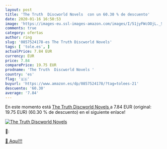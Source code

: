 ```yaml
---
layout: post
title: 'The Truth  Discworld Novels  con un 60.30 % de descuento'
date: 2020-01-16 16:50:53
image: 'https://images-eu.ssl-images-amazon.com/images/I/51jyFWcOOjL._SL200_.jpg'
comments: true
category: ofertas
author: ring
slug: '0857524178-es The Truth Discworld Novels'
tags: [ 'tole.es', ]
actualPrice: 7.84 EUR
currency: EUR
price: 7.84
comparePrice: 19.75 EUR
prodname: 'The Truth  Discworld Novels '
country: 'es'
flag: '🇪🇸'
buyurl: 'https://www.amazon.es/dp/0857524178/?tag=tolees-21'
descuento: '60.30'
average: '7.84'
---
```


En este momento está [The Truth  Discworld Novels ](https://www.amazon.es/dp/0857524178/?tag=tolees-21) a 7.84 EUR (original: 19.75 EUR) (60.30 %  de descuento) en el siguiente enlace!

[![The Truth  Discworld Novels ](https://images-eu.ssl-images-amazon.com/images/I/51jyFWcOOjL._SL200_.jpg)](https://www.amazon.es/dp/0857524178/?tag=tolees-21)

🔎:


[🛒 Aquí!!!](https://www.amazon.es/dp/0857524178/?tag=tolees-21)
